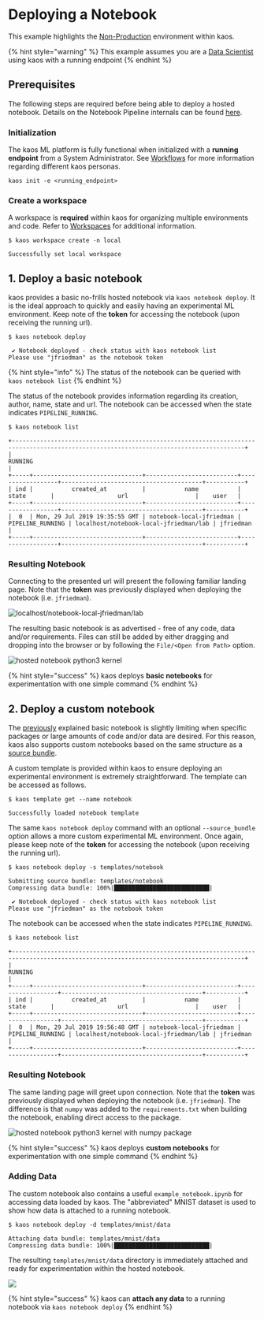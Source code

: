 # Deploying a Notebook

This example highlights the [Non-Production](../../usage/environments.md#non-production) environment within kaos.

{% hint style="warning" %}
This example assumes you are a [Data Scientist](https://app.gitbook.com/@ki-labs/s/kaos/v/latest/usage/high-level-usage#kaos-personas) using kaos with a running endpoint
{% endhint %}

## Prerequisites <a id="prerequisites"></a>

The following steps are required before being able to deploy a hosted notebook. Details on the Notebook Pipeline internals can be found [here](../../usage/high-level-usage/ml-deployment/notebook-pipeline.md).

### Initialization <a id="initialization"></a>

The kaos ML platform is fully functional when initialized with a **running endpoint** from a System Administrator. See [Workflows](https://app.gitbook.com/@ki-labs/s/kaos/v/latest/usage/high-level-usage) for more information regarding different kaos personas.

```text
kaos init -e <running_endpoint>
```

### Create a workspace <a id="create-a-workspace"></a>

A workspace is **required** within kaos for organizing multiple environments and code. Refer to [Workspaces](https://app.gitbook.com/@ki-labs/s/kaos/v/latest/usage/high-level-usage/ml-deployment/workspaces) for additional information.

```text
$ kaos workspace create -n local

Successfully set local workspace
```

## 1. Deploy a basic notebook

kaos provides a basic no-frills hosted notebook via `kaos notebook deploy`. It is the ideal approach to quickly and easily having an experimental ML environment. Keep note of the **token** for accessing the notebook \(upon receiving the running url\).

```text
$ kaos notebook deploy

 ✔ Notebook deployed - check status with kaos notebook list
Please use "jfriedman" as the notebook token
```

{% hint style="info" %}
The status of the notebook can be queried with `kaos notebook list`
{% endhint %}

The status of the notebook provides information regarding its creation, author, name, state and url. The notebook can be accessed when the state indicates `PIPELINE_RUNNING`.

```text
$ kaos notebook list

+----------------------------------------------------------------------------------------------------------------------------------------+
|                                                                RUNNING                                                                 |
+-----+-------------------------------+--------------------------+------------------+----------------------------------------+-----------+
| ind |           created_at          |           name           |      state       |                  url                   |    user   |
+-----+-------------------------------+--------------------------+------------------+----------------------------------------+-----------+
|  0  | Mon, 29 Jul 2019 19:35:55 GMT | notebook-local-jfriedman | PIPELINE_RUNNING | localhost/notebook-local-jfriedman/lab | jfriedman |
+-----+-------------------------------+--------------------------+------------------+----------------------------------------+-----------+
```

### Resulting Notebook

Connecting to the presented url will present the following familiar landing page. Note that the **token** was previously displayed when deploying the notebook \(i.e. `jfriedman`\).

![localhost/notebook-local-jfriedman/lab](../../.gitbook/assets/image-34%20%281%29.png)

The resulting basic notebook is as advertised - free of any code, data and/or requirements. Files can still be added by either dragging and dropping into the browser or by following the `File/<Open from Path>` option.

![hosted notebook python3 kernel](../../.gitbook/assets/image-23.png)

{% hint style="success" %}
kaos deploys **basic notebooks** for experimentation with one simple command
{% endhint %}

## 2. Deploy a custom notebook

The [previously](deploying-a-notebook.md#1-deploy-a-basic-notebook) explained basic notebook is slightly limiting when specific packages or large amounts of code and/or data are desired. For this reason, kaos also supports custom notebooks based on the same structure as a [source bundle](../../usage/high-level-usage/ml-deployment/train-pipeline.md#source-bundle).

A custom template is provided within kaos to ensure deploying an experimental environment is extremely straightforward. The template can be accessed as follows.

```text
$ kaos template get --name notebook

Successfully loaded notebook template
```

The same `kaos notebook deploy` command with an optional `--source_bundle` option allows a more custom experimental ML environment. Once again, please keep note of the **token** for accessing the notebook \(upon receiving the running url\).

```text
$ kaos notebook deploy -s templates/notebook

Submitting source bundle: templates/notebook
Compressing data bundle: 100%|███████████████████████████|

 ✔ Notebook deployed - check status with kaos notebook list
Please use "jfriedman" as the notebook token
```

The notebook can be accessed when the state indicates `PIPELINE_RUNNING`.

```text
$ kaos notebook list

+----------------------------------------------------------------------------------------------------------------------------------------+
|                                                                RUNNING                                                                 |
+-----+-------------------------------+--------------------------+------------------+----------------------------------------+-----------+
| ind |           created_at          |           name           |      state       |                  url                   |    user   |
+-----+-------------------------------+--------------------------+------------------+----------------------------------------+-----------+
|  0  | Mon, 29 Jul 2019 19:56:48 GMT | notebook-local-jfriedman | PIPELINE_RUNNING | localhost/notebook-local-jfriedman/lab | jfriedman |
+-----+-------------------------------+--------------------------+------------------+----------------------------------------+-----------+
```

### Resulting Notebook

The same landing page will greet upon connection. Note that the **token** was previously displayed when deploying the notebook \(i.e. `jfriedman`\). The difference is that `numpy` was added to the `requirements.txt` when building the notebook, enabling direct access to the package.

![hosted notebook python3 kernel with numpy package](../../.gitbook/assets/image-19.png)

{% hint style="success" %}
kaos deploys **custom notebooks** for experimentation with one simple command
{% endhint %}

### Adding Data

The custom notebook also contains a useful `example_notebook.ipynb` for accessing data loaded by kaos. The "abbreviated" MNIST dataset is used to show how data is attached to a running notebook.

```text
$ kaos notebook deploy -d templates/mnist/data

Attaching data bundle: templates/mnist/data
Compressing data bundle: 100%|███████████████████████████|
```

The resulting `templates/mnist/data` directory is immediately attached and ready for experimentation within the hosted notebook.

![](../../.gitbook/assets/image-2.png)

{% hint style="success" %}
kaos can **attach any data** to a running notebook via `kaos notebook deploy`
{% endhint %}


